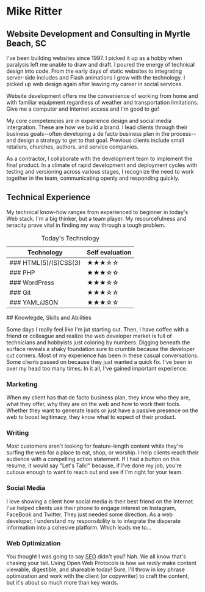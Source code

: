 # Mike Ritter

## Website Development and Consulting in Myrtle Beach, SC

I've been building websites since 1997. I picked it up as a hobby when paralysis left me unable to draw and draft. I poured the energy of technical design into code. From the early days of static websites to integrating server-side includes and Flash animations I grew with the technology. I picked up web design again after leaving my career in social services.

Website development offers me the convenience of working from home and with familiar equipment regardless of weather and transportation limitations. Give me a computer and Internet access and I'm good to go!

My core competencies are in experience design and social media intergration. These are how we build a brand. I lead clients through their business goals--often developing a de facto business plan in the  process--and design a strategy to get to that goal. Previous clients include small retailers, churches, authors, and service companies.

As a contractor, I collaborate with the development team to implement the final product. In a climate of rapid development and deployment cycles with testing and versioning across various stages, I recognize the need to work together in the team, communicating openly and responding quickly.

## Technical Experience

My technical know-how ranges from experienced to beginner in today's Web stack. I'm a big thinker, but a team player. My resourcefulness and tenacity prove vital in finding my way through a tough problem.

<table style="width:100%">
<thead>
<caption>Today's Technology</caption>
<tr>
<th scope="col">Technology</th><th scope="col">Self evaluation</th>
</tr>
</thead>
<tbody>
<tr>
<td>### HTML(5)/(S)CSS(3)</td> <td>&#9733;&#9733;&#9733;&#9734;&#9734;</td>
</tr>
<tr>
<td>### PHP</td> <td>&#9733;&#9733;&#9733;&#9734;&#9734;</td>
</tr>
<tr>
<td>### WordPress</td> <td>&#9733;&#9733;&#9733;&#9734;&#9734;</td>
</tr>
<tr>
<td>### Git</td> <td>&#9733;&#9733;&#9733;&#9734;&#9734;</td>
</tr>
<tr>
<td>### YAML/JSON</td> <td>&#9733;&#9733;&#9733;&#9734;&#9734;</td>
</tr>
</table>
## Knowlegde, Skills and Abilities

Some days I really feel like I'm jut starting out. Then, I have coffee with a friend or colleague and realize the web developer market is full of technicians and hobbyists just coloring by numbers. Digging beneath the surface reveals a shaky foundation sure to crumble because the developer cut corners. Most of my experience has been in these casual conversations. Some clients passed on because they just wanted a quick fix. I've been in over my head too many times. In it all, I've gained important experience.

### Marketing

When my client has that de facto business plan, they know who they are, what they offer, why they are on the web and how to work their tools. Whether they want to generate leads or just have a passive presence on the web to boost legitimacy, they know what to expect of their product.

### Writing

Most customers aren't looking for feature-length content while they're surfing the web for a place to eat, shop, or worship. I help clients reach their audience with a compelling action statement. If I had a button on this resume, it would say "Let's Talk!" because, if I've done my job, you're cutious enough to want to reach out and see if I'm right for your team.

### Social Media

I love showing a client how social media is their best friend on the Internet. I've helped clients use their phone to engage interest on Instagram, FaceBook and Twitter. They just needed some direction. As a web developer, I understand my responsibility is to integrate the disperate information into a cohesive platform. Which leads me to...

### Web Optimization

You thought I was going to say <abbr title="search engine optimization">SEO</abbr> didn't you? Nah. We all know that's chasing your tail. Using Open Web Protocols is how we _really_ make content viewable, digestible, and shareable today! Sure, I'll throw in key phrase optimization and work with the client (or copywriter) to craft the content, but it's about so much more than key words.